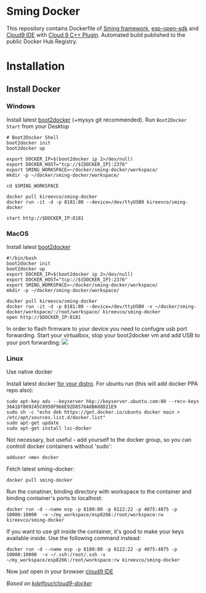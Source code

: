 Sming Docker
=============

This repository contains Dockerfile of [Sming framework](github.com/anakod/Sming), [esp-open-sdk](https://github.com/pfalcon/esp-open-sdk) and [Cloud9 IDE](https://github.com/c9/core) with [Cloud 9 C++ Plugin](https://github.com/invokr/c9.ide.language.cpp). Automated build published to the public Docker Hub Registry.

# Installation

## Install Docker

### Windows
Install latest [boot2docker](https://github.com/boot2docker/windows-installer/releases) (+mysys git recommended). Run ```Boot2Docker Start``` from your Desktop
```
# Boot2Docker Shell
boot2docker init
boot2docker up

export DOCKER_IP=$(boot2docker ip 2>/dev/null)
export DOCKER_HOST="tcp://${DOCKER_IP}:2376"
export SMING_WORKSPACE=~/docker/sming-docker/workspace/
mkdir -p ~/docker/sming-docker/workspace/

cd $SMING_WORKSPACE

docker pull kireevco/sming-docker
docker run -it -d -p 8181:80 --device=/dev/ttyUSB0 kireevco/sming-docker

start http://$DOCKER_IP:8181
```

### MacOS

Install latest [boot2docker](https://github.com/boot2docker/osx-installer/releases)
```
#!/bin/bash
boot2docker init
boot2docker up
export DOCKER_IP=$(boot2docker ip 2>/dev/null)
export DOCKER_HOST="tcp://${DOCKER_IP}:2376"
export SMING_WORKSPACE=~/docker/sming-docker/workspace/
mkdir -p ~/docker/sming-docker/workspace/

docker pull kireevco/sming-docker
docker run -it -d -p 8181:80 --device=/dev/ttyUSB0 -v ~/docker/sming-docker/workspace/:/root/workspace/ kireevco/sming-docker
open http://$DOCKER_IP:8181
```

In order to flash firmware to your device you need to confugre usb port forwarding. Start your virtualbox, stop your boot2docker vm and add USB to your port forwarding:
![](http://i.imgur.com/x1Po4Yl.png)


### Linux
Use native docker

Install latest docker [for your distro](https://docs.docker.com/installation/). For ubuntu run (this will add docker PPA repo also):
```
sudo apt-key adv --keyserver hkp://keyserver.ubuntu.com:80 --recv-keys 36A1D7869245C8950F966E92D8576A8BA88D21E9
sudo sh -c "echo deb https://get.docker.io/ubuntu docker main > /etc/apt/sources.list.d/docker.list"
sudo apt-get update
sudo apt-get install lxc-docker
```

Not necessary, but useful - add yourself to the docker group, so you can controll docker containers without 'sudo':
```
adduser <me> docker
```

Fetch latest sming-docker:
```
docker pull sming-docker
```

Run the conatiner, binding directory with workspace to the container and binding container's ports to localhost:
```
docker run -d --name esp -p 8180:80 -p 8122:22 -p 4075:4075 -p 10000:10000  -v ~/my_workspace/esp8266:/root/workspace:rw kireevco/sming-docker
```

If you want to use git inside the container, it's good to make your keys available inside. Use the following command instead:
```
docker run -d --name esp -p 8180:80 -p 8122:22 -p 4075:4075 -p 10000:10000  -v ~/.ssh:/root/.ssh -v ~/my_workspace/esp8266:/root/workspace:rw kireevco/sming-docker
```

Now just open in your browser [cloud9 IDE](http://localhost:8180/)

_Based on [kdelfour/cloud9-docker](https://registry.hub.docker.com/u/kdelfour/cloud9-docker/)_
